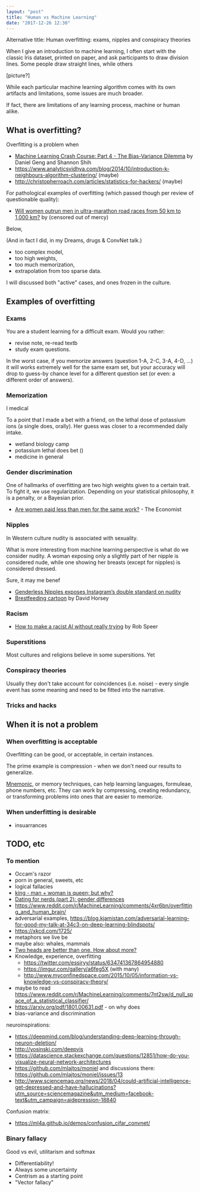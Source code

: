 ```yaml
---
layout: "post"
title: "Human vs Machine Learning"
date: "2017-12-26 12:30"
---
```


Alternative title: Human overfitting: exams, nipples and conspiracy theories

When I give an introduction to machine learning, I often start with the classic Iris dataset, printed on paper, and ask participants to draw division lines. Some people draw straight lines, while others  

[picture?]

While each particular machine learning algorithm comes with its own artifacts and limitations, some issues are much broader.

If fact, there are limitations of any learning process, machine or human alike.

## What is overfitting?


Overfitting is a problem when



* [Machine Learning Crash Course: Part 4 - The Bias-Variance Dilemma](https://ml.berkeley.edu/blog/2017/07/13/tutorial-4/) by Daniel Geng and Shannon Shih
* https://www.analyticsvidhya.com/blog/2014/10/introduction-k-neighbours-algorithm-clustering/ (maybe)
* http://christopherroach.com/articles/statistics-for-hackers/ (maybe)

For pathological examples of overfitting (which passed though per review of questionable quality):

* [Will women outrun men in ultra-marathon road races from 50 km to 1,000 km?](https://springerplus.springeropen.com/articles/10.1186/2193-1801-3-97) by (censored out of mercy)

Below,



(And in fact I did, in my Dreams, drugs & ConvNet talk.)

* too complex model,
* too high weights,
* too much memorization,
* extrapolation from too sparse data.

I will discussed both "active" cases, and ones frozen in the culture.

## Examples of overfitting

### Exams

You are a student learning for a difficult exam. Would you rather:

* revise note, re-read textb
* study exam questions.


In the worst case, if you memorize answers (question 1-A, 2-C, 3-A, 4-D, ...) it will works extremely well for the same exam set, but your accuracy will drop to guess-by chance level for a different question set (or even: a different order of answers).


### Memorization




I medical

To a point that I made a bet with a friend, on the lethal dose of potassium ions (a single does, orally). Her guess was closer to a recommended daily intake.  


* wetland biology camp
* potassium lethal does bet ()
* medicine in general

### Gender discrimination

One of hallmarks of overfitting are two high weights given to a certain trait. To fight it, we use regularization. Depending on your statistical philosophy, it is a penalty, or a Bayesian prior.



* [Are women paid less than men for the same work?](https://www.economist.com/blogs/graphicdetail/2017/08/daily-chart) - The Economist

### Nipples

In Western culture nudity is associated with sexuality.

What is more interesting from machine learning perspective is what do we consider nudity.
A woman exposing only a slightly part of her nipple is considered nude, while one showing her breasts (except for nipples) is considered dressed.



Sure, it may me benef

* [Genderless Nipples exposes Instagram’s double standard on nudity](http://www.theverge.com/2016/12/6/13852900/genderless-nipples-instagram-censorship-policy)
* [Brestfeeding cartoon](http://beta.latimes.com/opinion/topoftheticket/la-na-tt-breastfeeding-moms-20120705-story.html) by David Horsey

### Racism




* [How to make a racist AI without really trying](https://blog.conceptnet.io/2017/07/13/how-to-make-a-racist-ai-without-really-trying/) by Rob Speer



### Superstitions

Most cultures and religions believe in some supersitions.
Yet




### Conspiracy theories



Usually they don't take account for coincidences (i.e. noise) - every single event has some meaning and need to be fitted into the narrative.


### Tricks and hacks



## When it is not a problem

### When overfitting is acceptable

Overfitting can be good, or acceptable, in certain instances.

The prime example is compression - when we don't need our results to generalize.

[Mnemonic](https://en.wikipedia.org/wiki/Mnemonic), or memory techniques, can help learning languages, formuleae, phone numbers, etc.
They can work by compressing, creating redundancy, or transforming problems into ones that are easier to memorize.


### When underfitting is desirable

* insuarrances

##



## TODO, etc

### To mention

* Occam's razor
* porn in general, sweets, etc
* logical fallacies
* [king - man + woman is queen; but why?](http://p.migdal.pl/2017/01/06/king-man-woman-queen-why.html)
* [Dating for nerds (part 2): gender differences](http://p.migdal.pl/2017/09/30/dating-for-nerds-gender-differences.html)
* https://www.reddit.com/r/MachineLearning/comments/4xr6bn/overfitting_and_human_brain/
* adversarial examples, https://blog.kjamistan.com/adversarial-learning-for-good-my-talk-at-34c3-on-deep-learning-blindspots/
* https://xkcd.com/1725/
* metaphors we live be
* maybe also: whales, mammals
* [Two heads are better than one. How about more?](https://egtheory.wordpress.com/2014/01/30/two-heads-are-better-than-one-how-about-more/)
* Knowledge, experience, overfitting
  * https://twitter.com/essiryy/status/634741367864954880
  * https://imgur.com/gallery/a6feg5X (with many)
  * http://www.myconfinedspace.com/2015/10/05/information-vs-knowledge-vs-conspiracy-theory/
* maybe to read https://www.reddit.com/r/MachineLearning/comments/7nt2sw/d_null_space_of_a_statistical_classifier/
* https://arxiv.org/pdf/1801.00631.pdf - on why does
* bias-variance and discrimination

neuroinspirations:

* https://deepmind.com/blog/understanding-deep-learning-through-neuron-deletion/
* http://yosinski.com/deepvis
* https://datascience.stackexchange.com/questions/12851/how-do-you-visualize-neural-network-architectures
* https://github.com/mlajtos/moniel and discussions there: https://github.com/mlajtos/moniel/issues/13
* http://www.sciencemag.org/news/2018/04/could-artificial-intelligence-get-depressed-and-have-hallucinations?utm_source=sciencemagazine&utm_medium=facebook-text&utm_campaign=aidepression-18840

Confusion matrix:
* https://ml4a.github.io/demos/confusion_cifar_convnet/


### Binary fallacy

Good vs evil, utilitarism and softmax

* Differentiability!
* Always some uncertainty
* Centrism as a starting point
* "Vector fallacy"
